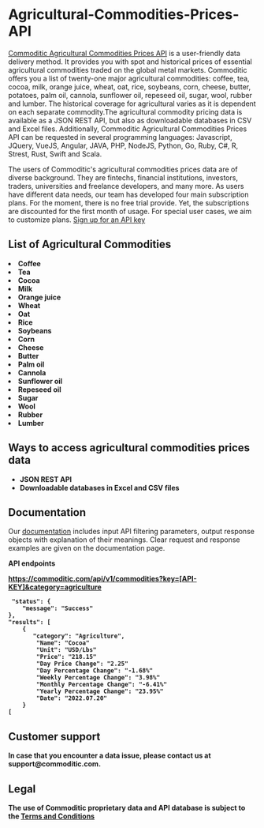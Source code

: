 # Agricultural-Commodities-Prices-API

<a href="https://commoditic.com/agricultural-commodities-prices-api/" rel="nofollow"> Commoditic Agricultural Commodities Prices API</a> is a user-friendly data delivery method. It provides you with spot and historical prices of essential agricultural commodities traded on the global metal markets. Commoditic offers  you a list of twenty-one major agricultural commodities: coffee, tea, cocoa, milk, orange juice, wheat, oat, rice, soybeans, corn, cheese, butter, potatoes, palm oil, cannola, sunflower oil, repeseed oil, sugar, wool, rubber and lumber. The historical coverage for agricultural varies as it is dependent on each separate commodity.The agricultural commodity pricing data is available as a JSON REST API, but also as downloadable databases in CSV and Excel files. Additionally, Commoditic Agricultural Commodities Prices API can be requested in several programming languages: Javascript, JQuery, VueJS, Angular, JAVA, PHP, NodeJS, Python, Go, Ruby, C#, R, Strest, Rust, Swift and Scala. 

The users of Commoditic's agricultural commodities prices data are of diverse background. They are fintechs, financial institutions, investors, traders, universities and freelance developers, and many more. As users have different data needs, our team has developed four main subscription plans. For the moment, there is no free trial provide. Yet, the subscriptions are discounted for the first month of usage. For special user cases, we aim to customize plans. <a href="https://commoditic.com/pricing/" rel="nofollow"> Sign up for an API key</a>

<h2> List of Agricultural Commodities </h2>

<li><strong>Coffee</strong></li>
<li><strong>Tea</strong></li>
<li><strong>Cocoa</strong></li>
<li><strong>Milk</strong></li>
<li><strong>Orange juice</strong></li>
<li><strong>Wheat</strong></li>
<li><strong>Oat</strong></li>
<li><strong>Rice</strong></li>
<li><strong>Soybeans</strong></li>
<li><strong>Corn</strong></li>
<li><strong>Cheese</strong></li>
<li><strong>Butter</strong></li>
<li><strong>Palm oil</strong></li>
<li><strong>Cannola</strong></li>
<li><strong>Sunflower oil</strong></li>
<li><strong>Repeseed oil</strong></li>
<li><strong>Sugar</strong></li>
<li><strong>Wool</strong></li>
<li><strong>Rubber</strong></li>
<li><strong>Lumber</strong></li>
 

<h2>Ways to access agricultural commodities prices data</h2>
<ul>
 	<li><strong>JSON REST API</strong></li>
 	<li><strong>Downloadable databases in Excel and CSV files</strong></li>
</ul>

<h2>Documentation</h2>

Our <a href="https://commoditic.com/documentation/" rel="nofollow">documentation</a> includes input API filtering parameters, output response objects with explanation of their meanings. Clear request and response examples are given on the documentation page.

<p><strong>API endpoints<p>
<p><a href="https://commoditic.com/api-documentation">https://commoditic.com/api/v1/commodities?key=[API-KEY]&category=agriculture</a></p>


     "status": {
        "message": "Success"
    },
    "results": [
        {
           "category": "Agriculture",
            "Name": "Cocoa"
            "Unit": "USD/Lbs"
            "Price": "218.15"
            "Day Price Change": "2.25"
            "Day Percentage Change": "-1.68%"
            "Weekly Percentage Change": "3.98%"
            "Monthly Percentage Change": "-6.41%"
            "Yearly Percentage Change": "23.95%"
            "Date": "2022.07.20"
        }
    [
 
 


<h2>Customer support</h2>
In case that you encounter a data issue, please contact us at support@commoditic.com.

<h2>Legal</h2>
<p> The use of Commoditic proprietary data and API database is subject to the&nbsp;<a href="https://commoditic.com/terms-and-conditions">Terms and Conditions</a></p>



